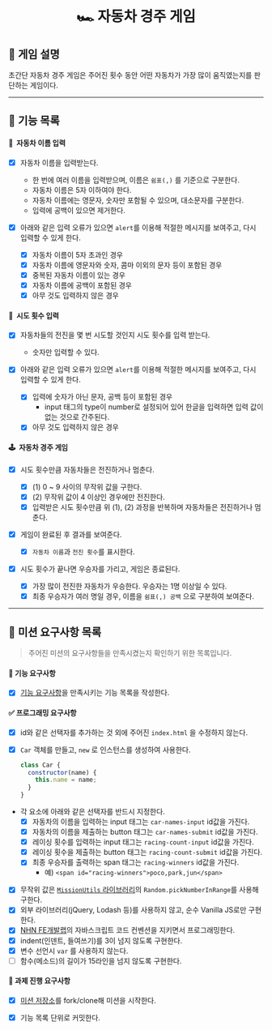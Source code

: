 <h1 align="middle">🏎&nbsp;자동차 경주 게임</h1>

## 👀 게임 설명

초간단 자동차 경주 게임은 주어진 횟수 동안 어떤 자동차가 가장 많이 움직였는지를 판단하는 게임이다.

---

## 📃 기능 목록

#### 💬 &nbsp;자동차 이름 입력

- [x] 자동차 이름을 입력받는다.

  - 한 번에 여러 이름을 입력받으며, 이름은 `쉼표(,)` 를 기준으로 구분한다.
  - 자동차 이름은 5자 이하여야 한다.
  - 자동차 이름에는 영문자, 숫자만 포함될 수 있으며, 대소문자를 구분한다.
  - 입력에 공백이 있으면 제거한다.

- [x] 아래와 같은 입력 오류가 있으면 `alert`를 이용해 적절한 메시지를 보여주고, 다시 입력할 수 있게 한다.
  - [x] 자동차 이름이 5자 초과인 경우
  - [x] 자동차 이름에 영문자와 숫자, 콤마 이외의 문자 등이 포함된 경우
  - [x] 중복된 자동차 이름이 있는 경우
  - [x] 자동차 이름에 공백이 포함된 경우
  - [x] 아무 것도 입력하지 않은 경우

#### 👀 &nbsp;시도 횟수 입력

- [x] 자동차들의 전진을 몇 번 시도할 것인지 시도 횟수를 입력 받는다.

  - 숫자만 입력할 수 있다.

- [x] 아래와 같은 입력 오류가 있으면 `alert`를 이용해 적절한 메시지를 보여주고, 다시 입력할 수 있게 한다.
  - [x] 입력에 숫자가 아닌 문자, 공백 등이 포함된 경우
    - input 태그의 type이 number로 설정되어 있어 한글을 입력하면 입력 값이 없는 것으로 간주된다.
  - [x] 아무 것도 입력하지 않은 경우

#### 🕹 &nbsp;자동차 경주 게임

- [x] 시도 횟수만큼 자동차들은 전진하거나 멈춘다.

  - [x] (1) 0 ~ 9 사이의 무작위 값을 구한다.
  - [x] (2) 무작위 값이 4 이상인 경우에만 전진한다.
  - [x] 입력받은 시도 횟수만큼 위 (1), (2) 과정을 반복하며 자동차들은 전진하거나 멈춘다.

- [x] 게임이 완료된 후 결과를 보여준다.

  - [x] `자동차 이름`과 `전진 횟수`를 표시한다.

- [x] 시도 횟수가 끝나면 우승자를 가리고, 게임은 종료된다.
  - [x] 가장 많이 전진한 자동차가 우승한다. 우승자는 1명 이상일 수 있다.
  - [x] 최종 우승자가 여러 명일 경우, 이름을 `쉼표(,) 공백` 으로 구분하여 보여준다.

---

## 💌 미션 요구사항 목록

> 주어진 미션의 요구사항들을 만족시켰는지 확인하기 위한 목록입니다.

#### 🎯 기능 요구사항

- [x] [기능 요구사항](https://github.com/gxxrxn/javascript-racingcar-precourse#-%EA%B8%B0%EB%8A%A5-%EC%9A%94%EA%B5%AC%EC%82%AC%ED%95%AD)을 만족시키는 기능 목록을 작성한다.

#### ✅ 프로그래밍 요구사항

- [x] id와 같은 선택자를 추가하는 것 외에 주어진 `index.html` 을 수정하지 않는다.
- [x] `Car` 객체를 만들고, `new` 로 인스턴스를 생성하여 사용한다.

  ```javascript
  class Car {
    constructor(name) {
      this.name = name;
    }
  }
  ```

- 각 요소에 아래와 같은 선택자를 반드시 지정한다.
  - [x] 자동차의 이름을 입력하는 input 태그는 `car-names-input` id값을 가진다.
  - [x] 자동차의 이름을 제출하는 button 태그는 `car-names-submit` id값을 가진다.
  - [x] 레이싱 횟수를 입력하는 input 태그는 `racing-count-input` id값을 가진다.
  - [x] 레이싱 횟수을 제출하는 button 태그는 `racing-count-submit` id값을 가진다.
  - [x] 최종 우승자를 출력하는 span 태그는 `racing-winners` id값을 가진다.
    - 예) `<span id="racing-winners">poco,park,jun</span>`
- [x] 무작위 값은 [`MissionUtils` 라이브러리](https://github.com/woowacourse-projects/javascript-mission-utils#mission-utils)의 `Random.pickNumberInRange`를 사용해 구한다.
- [x] 외부 라이브러리(jQuery, Lodash 등)를 사용하지 않고, 순수 Vanilla JS로만 구현한다.
- [x] [NHN FE개발랩](https://ui.toast.com/fe-guide/ko_CODING-CONVENTION)의 자바스크립트 코드 컨벤션을 지키면서 프로그래밍한다.
- [x] indent(인덴트, 들여쓰기)를 3이 넘지 않도록 구현한다.
- [x] 변수 선언시 `var` 를 사용하지 않는다.
- [ ] 함수(메소드)의 길이가 15라인을 넘지 않도록 구현한다.

#### 📝 과제 진행 요구사항

- [x] [미션 저장소](<[https://github.com/woowacourse/javascript-racingcar-precours](https://github.com/woowacourse/javascript-racingcar-precourse)>)를 fork/clone해 미션을 시작한다.

- [x] 기능 목록 단위로 커밋한다.
